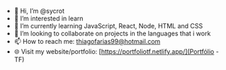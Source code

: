 - 👋 Hi, I’m @sycrot
- 👀 I’m interested in learn
- 🌱 I’m currently learning JavaScript, React, Node, HTML and CSS
- 💞️ I’m looking to collaborate on projects in the languages that i work
- 📫 How to reach me: thiagofarias99@hotmail.com
- 🌐 Visit my website/portfolio: [https://portfoliotf.netlify.app/](Portfólio - TF)
